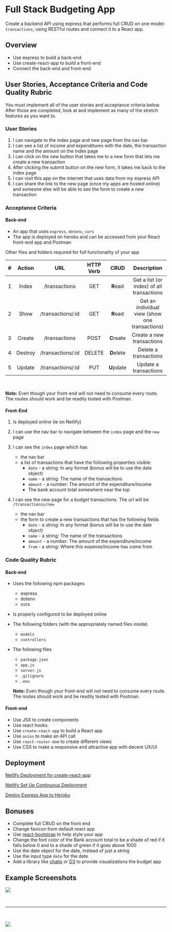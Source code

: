 # Full Stack Budgeting App

Create a backend API using express that performs full CRUD on one model: `transactions`, using RESTful routes and connect it to a React app.

## Overview

- Use express to build a back-end
- Use create-react-app to build a front-end
- Connect the back-end and front-end

## User Stories, Acceptance Criteria and Code Quality Rubric

You must implement all of the user stories and acceptance criteria below. After those are completed, look at and implement as many of the stretch features as you want to.

### User Stories

1. I can navigate to the index page and new page from the nav bar
1. I can see a list of income and expenditures with the date, the transaction name and the amount on the index page
1. I can click on the new button that takes me to a new form that lets me create a new transaction
1. After clicking the submit button on the new form, it takes me back to the index page
1. I can visit this app on the internet that uses data from my express API
1. I can share the link to the new page (once my apps are hosted online) and someone else will be able to see the form to create a new transaction

### Acceptance Criteria

#### Back-end

- An app that uses `express`, `dotenv`, `cors`
- The app is deployed on heroku and can be accessed from your React front-end app and Postman

Other files and folders required for full functionality of your app

|  #  | Action  |        URL        | HTTP Verb |    CRUD    |                  Description                   |
| :-: | :-----: | :---------------: | :-------: | :--------: | :--------------------------------------------: |
|  1  |  Index  |   /transactions   |    GET    |  **R**ead  |   Get a list (or index) of all transactions    |
|  2  |  Show   | /transactions/:id |    GET    |  **R**ead  | Get an individual view (show one transactions) |
|  3  | Create  |   /transactions   |   POST    | **C**reate |           Create a new transactions            |
|  4  | Destroy | /transactions/:id |  DELETE   | **D**elete |             Delete a transactions              |
|  5  | Update  | /transactions/:id |    PUT    | **U**pdate |             Update a transactions              |

<br />

**Note:** Even though your front-end will not need to consume every route. The routes should work and be readily tested with Postman.

#### Front-End

1. Is deployed online (ie on Netlify)
1. I can use the nav bar to navigate between the `index` page and the `new` page
1. I can see the `index` page which has

   - the nav bar
   - a list of transactions that have the following properties visible:
     - `date` - a string: In any format (bonus will be to use the date object)
     - `name` - a string: The name of the transactions
     - `amount` - a number: The amount of the expenditure/income
     - The bank account total somewhere near the top

1. I can see the new page for a budget transactions. The url will be `/transactionss/new`
   - the nav bar
   - the form to create a new transactions that has the following fields
     - `date` - a string: In any format (bonus will be to use the date object)
     - `name` - a string: The name of the transactions
     - `amount` - a number: The amount of the expenditure/income
     - `from` - a string: Where this expense/income has come from

### Code Quality Rubric

#### Back-end

- Uses the following npm packages

  - express
  - dotenv
  - cors

- Is properly configured to be deployed online

- The following folders (with the appropriately named files inside)
  - `models`
  - `controllers`
- The following files

  - `package.json`
  - `app.js`
  - `server.js`
  - `.gitignore`
  - `.env`

  **Note:** Even though your front-end will not need to consume every route. The routes should work and be readily tested with Postman.

#### Front-end

- Use JSX to create components
- Use react hooks
- Use `create-react-app` to build a React app
- Use `axios` to make an API call
- Use `react-router-dom` to create different views
- Use CSS to make a responsive and attractive app with decent UX/UI

## Deployment

[Netlify Deployment for create-react-app](./netlify-cra.md)

[Netlify Set Up Continuous Deployment](https://github.com/joinpursuit/Netlify-CRA-Cont-Deploy-Guide)

[Deploy Express App to Heroku](./heroku-deployment.md)

## Bonuses

- Complete full CRUD on the front end
- Change favicon from default react app
- Use [react-bootstrap](https://react-bootstrap.github.io) to help style your app
- Change the font color of the Bank account total to be a shade of red if it falls below 0 and to a shade of green if it goes above 1000
- Use the date object for the date, instead of just a string
- Use the input type `date` for the date
- Add a library like [chatjs](https://www.chartjs.org) or [D3](https://www.chartjs.org) to provide visualizations the budget app

## Example Screenshots

![](./assets/index-page.png)

<br />
<hr />
<br />

![](./assets/new-page.png)
